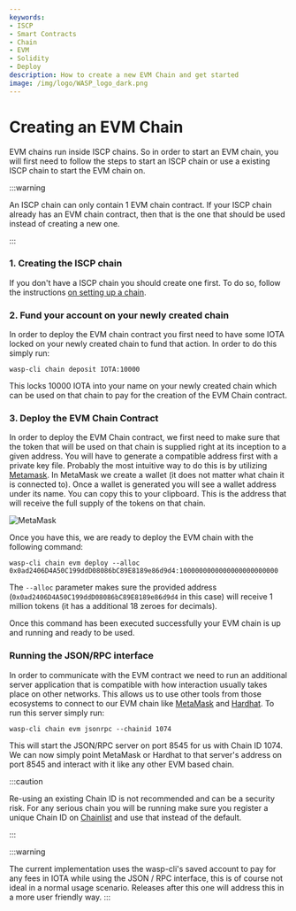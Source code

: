 ```yaml
---
keywords:
- ISCP
- Smart Contracts
- Chain
- EVM
- Solidity
- Deploy
description: How to create a new EVM Chain and get started
image: /img/logo/WASP_logo_dark.png
---
```

# Creating an EVM Chain

EVM chains run inside ISCP chains. So in order to start an EVM chain, you will first need to follow the steps to start an ISCP chain or use a existing ISCP chain to start the EVM chain on.

:::warning

An ISCP chain can only contain 1 EVM chain contract. If your ISCP chain already has an EVM chain contract, then that is the one that should be used instead of creating a new one.

:::

### 1. Creating the ISCP chain

If you don't have a ISCP chain you should create one first. To do so, follow the instructions [on setting up a chain](../chains_and_nodes/setting-up-a-chain/).

### 2. Fund your account on your newly created chain

In order to deploy the EVM chain contract you first need to have some IOTA locked on your newly created chain to fund that action. In order to do this simply run:

```bash=
wasp-cli chain deposit IOTA:10000
```

This locks 10000 IOTA into your name on your newly created chain which can be used on that chain to pay for the creation of the EVM Chain contract.

### 3. Deploy the EVM Chain Contract

In order to deploy the EVM Chain contract, we first need to make sure that the token that will be used on that chain is supplied right at its inception to a given address. You will have to generate a compatible address first with a private key file. Probably the most intuitive way to do this is by utilizing [Metamask](https://metamask.io). In MetaMask we create a wallet (it does not matter what chain it is connected to). Once a wallet is generated you will see a wallet address under its name. You can copy this to your clipboard. This is the address that will receive the full supply of the tokens on that chain.


![MetaMask](/img/metamask.png)

Once you have this, we are ready to deploy the EVM chain with the following command:

```bash=
wasp-cli chain evm deploy --alloc 0x0ad2406D4A50C199ddD08086bC89E8189e86d9d4:1000000000000000000000000
```

The `--alloc` parameter makes sure the provided address (`0x0ad2406D4A50C199ddD08086bC89E8189e86d9d4` in this case) will receive 1 million tokens (it has a additional 18 zeroes for decimals).

Once this command has been executed successfully your EVM chain is up and running and ready to be used.

### Running the JSON/RPC interface

In order to communicate with the EVM contract we need to run an additional server application that is compatible with how interaction usually takes place on other networks. This allows us to use other tools from those ecosystems to connect to our EVM chain like [MetaMask](https://metamask.io) and [Hardhat](https://hardhat.org/). To run this server simply run: 

```bash=
wasp-cli chain evm jsonrpc --chainid 1074
```

This will start the JSON/RPC server on port 8545 for us with Chain ID 1074. We can now simply point MetaMask or Hardhat to that server's address on port 8545 and interact with it like any other EVM based chain.

:::caution

Re-using an existing Chain ID is not recommended and can be a security risk. For any serious chain you will be running make sure you register a unique Chain ID on [Chainlist](https://chainlist.org/) and use that instead of the default.

:::

:::warning

The current implementation uses the wasp-cli's saved account to pay for any fees in IOTA while using the JSON / RPC interface, this is of course not ideal in a normal usage scenario. Releases after this one will address this in a more user friendly way.
:::
